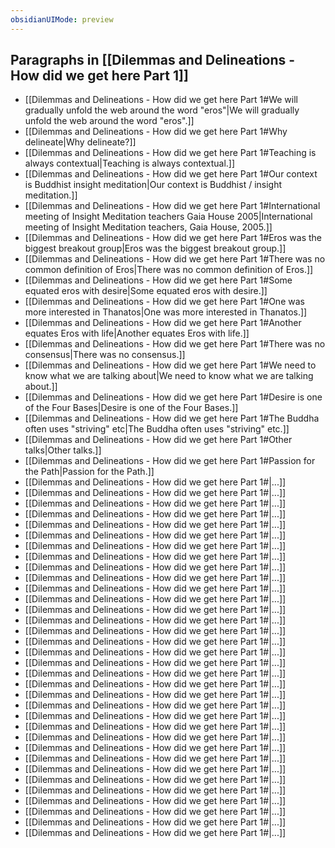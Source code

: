 ```yaml
---
obsidianUIMode: preview
---
```

## Paragraphs in [[Dilemmas and Delineations - How did we get here Part 1]]
- [[Dilemmas and Delineations - How did we get here Part 1#We will gradually unfold the web around the word "eros"|We will gradually unfold the web around the word "eros".]]
- [[Dilemmas and Delineations - How did we get here Part 1#Why delineate|Why delineate?]]
- [[Dilemmas and Delineations - How did we get here Part 1#Teaching is always contextual|Teaching is always contextual.]]
- [[Dilemmas and Delineations - How did we get here Part 1#Our context is Buddhist  insight meditation|Our context is Buddhist / insight meditation.]]
- [[Dilemmas and Delineations - How did we get here Part 1#International meeting of Insight Meditation teachers Gaia House 2005|International meeting of Insight Meditation teachers, Gaia House, 2005.]]
- [[Dilemmas and Delineations - How did we get here Part 1#Eros was the biggest breakout group|Eros was the biggest breakout group.]]
- [[Dilemmas and Delineations - How did we get here Part 1#There was no common definition of Eros|There was no common definition of Eros.]]
- [[Dilemmas and Delineations - How did we get here Part 1#Some equated eros with desire|Some equated eros with desire.]]
- [[Dilemmas and Delineations - How did we get here Part 1#One was more interested in Thanatos|One was more interested in Thanatos.]]
- [[Dilemmas and Delineations - How did we get here Part 1#Another equates Eros with life|Another equates Eros with life.]]
- [[Dilemmas and Delineations - How did we get here Part 1#There was no consensus|There was no consensus.]]
- [[Dilemmas and Delineations - How did we get here Part 1#We need to know what we are talking about|We need to know what we are talking about.]]
- [[Dilemmas and Delineations - How did we get here Part 1#Desire is one of the Four Bases|Desire is one of the Four Bases.]]
- [[Dilemmas and Delineations - How did we get here Part 1#The Buddha often uses "striving" etc|The Buddha often uses "striving" etc.]]
- [[Dilemmas and Delineations - How did we get here Part 1#Other talks|Other talks.]]
- [[Dilemmas and Delineations - How did we get here Part 1#Passion for the Path|Passion for the Path.]]
- [[Dilemmas and Delineations - How did we get here Part 1#|...]]
- [[Dilemmas and Delineations - How did we get here Part 1#|...]]
- [[Dilemmas and Delineations - How did we get here Part 1#|...]]
- [[Dilemmas and Delineations - How did we get here Part 1#|...]]
- [[Dilemmas and Delineations - How did we get here Part 1#|...]]
- [[Dilemmas and Delineations - How did we get here Part 1#|...]]
- [[Dilemmas and Delineations - How did we get here Part 1#|...]]
- [[Dilemmas and Delineations - How did we get here Part 1#|...]]
- [[Dilemmas and Delineations - How did we get here Part 1#|...]]
- [[Dilemmas and Delineations - How did we get here Part 1#|...]]
- [[Dilemmas and Delineations - How did we get here Part 1#|...]]
- [[Dilemmas and Delineations - How did we get here Part 1#|...]]
- [[Dilemmas and Delineations - How did we get here Part 1#|...]]
- [[Dilemmas and Delineations - How did we get here Part 1#|...]]
- [[Dilemmas and Delineations - How did we get here Part 1#|...]]
- [[Dilemmas and Delineations - How did we get here Part 1#|...]]
- [[Dilemmas and Delineations - How did we get here Part 1#|...]]
- [[Dilemmas and Delineations - How did we get here Part 1#|...]]
- [[Dilemmas and Delineations - How did we get here Part 1#|...]]
- [[Dilemmas and Delineations - How did we get here Part 1#|...]]
- [[Dilemmas and Delineations - How did we get here Part 1#|...]]
- [[Dilemmas and Delineations - How did we get here Part 1#|...]]
- [[Dilemmas and Delineations - How did we get here Part 1#|...]]
- [[Dilemmas and Delineations - How did we get here Part 1#|...]]
- [[Dilemmas and Delineations - How did we get here Part 1#|...]]
- [[Dilemmas and Delineations - How did we get here Part 1#|...]]
- [[Dilemmas and Delineations - How did we get here Part 1#|...]]
- [[Dilemmas and Delineations - How did we get here Part 1#|...]]
- [[Dilemmas and Delineations - How did we get here Part 1#|...]]
- [[Dilemmas and Delineations - How did we get here Part 1#|...]]
- [[Dilemmas and Delineations - How did we get here Part 1#|...]]
- [[Dilemmas and Delineations - How did we get here Part 1#|...]]
- [[Dilemmas and Delineations - How did we get here Part 1#|...]]
- [[Dilemmas and Delineations - How did we get here Part 1#|...]]
